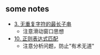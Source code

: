 some notes
---------

- [3. 无重复字符的最长子串](/src/_python/3_LongestSubstringWithoutRepeatingCharacters.py)
    - 注意滑动窗口思想
- [10. 正则表达式匹配](/src/_python/10_RegularExpressionMatching.py)
    - 注意分析问题，防止"有术无道"












